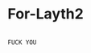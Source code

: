 # For-Layth2
                                                                                    FUCK YOU
